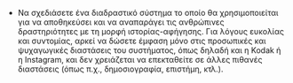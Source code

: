 * Να σχεδιάσετε ένα διαδραστικό σύστημα το οποίο θα χρησιμοποιείται για να αποθηκεύσει και να αναπαράγει τις ανθρώπινες δραστηριότητες με τη μορφή ιστορίας-αφήγησης. Για λόγους ευκολίας και συντομίας, αρκεί να δώσετε έμφαση μόνο στις προσωπικές και ψυχαγωγικές διαστάσεις του συστήματος, όπως δηλαδή και η Kodak ή η Instagram, και δεν χρειάζεται να επεκταθείτε σε άλλες πιθανές διαστάσεις (όπως π.χ., δημοσιογραφία, επιστήμη, κτλ.).
